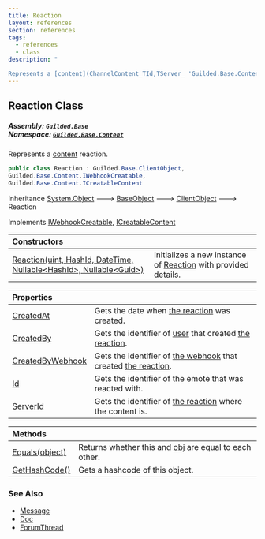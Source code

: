 ```yaml
---
title: Reaction
layout: references
section: references
tags:
  - references
  - class
description: "

Represents a [content](ChannelContent_TId,TServer_ 'Guilded.Base.Content.ChannelContent<TId,TServer>') reaction."
---
```


## Reaction Class
##### **Assembly:** `Guilded.Base`<br/>**Namespace:** [`Guilded.Base.Content`](Guilded.Base.Content 'Guilded.Base.Content')

Represents a [content](ChannelContent_TId,TServer_ 'Guilded.Base.Content.ChannelContent<TId,TServer>') reaction.

```csharp
public class Reaction : Guilded.Base.ClientObject,
Guilded.Base.Content.IWebhookCreatable,
Guilded.Base.Content.ICreatableContent
```

Inheritance [System.Object](https://docs.microsoft.com/en-us/dotnet/api/System.Object 'System.Object') &#129106; [BaseObject](BaseObject 'Guilded.Base.BaseObject') &#129106; [ClientObject](ClientObject 'Guilded.Base.ClientObject') &#129106; Reaction

Implements [IWebhookCreatable](IWebhookCreatable 'Guilded.Base.Content.IWebhookCreatable'), [ICreatableContent](ICreatableContent 'Guilded.Base.Content.ICreatableContent')

| Constructors | |
| :--- | :--- |
| [Reaction(uint, HashId, DateTime, Nullable&lt;HashId&gt;, Nullable&lt;Guid&gt;)](Reaction.Reaction(uint,HashId,DateTime,Nullable_HashId_,Nullable_Guid_) 'Guilded.Base.Content.Reaction.Reaction(uint, Guilded.Base.HashId, System.DateTime, System.Nullable<Guilded.Base.HashId>, System.Nullable<Guid>)') | Initializes a new instance of [Reaction](Reaction 'Guilded.Base.Content.Reaction') with provided details. |

| Properties | |
| :--- | :--- |
| [CreatedAt](Reaction.CreatedAt 'Guilded.Base.Content.Reaction.CreatedAt') | Gets the date when [the reaction](Reaction 'Guilded.Base.Content.Reaction') was created. |
| [CreatedBy](Reaction.CreatedBy 'Guilded.Base.Content.Reaction.CreatedBy') | Gets the identifier of [user](User 'Guilded.Base.Users.User') that created [the reaction](Reaction 'Guilded.Base.Content.Reaction'). |
| [CreatedByWebhook](Reaction.CreatedByWebhook 'Guilded.Base.Content.Reaction.CreatedByWebhook') | Gets the identifier of [the webhook](Webhook 'Guilded.Base.Servers.Webhook') that created [the reaction](Reaction 'Guilded.Base.Content.Reaction'). |
| [Id](Reaction.Id 'Guilded.Base.Content.Reaction.Id') | Gets the identifier of the emote that was reacted with. |
| [ServerId](Reaction.ServerId 'Guilded.Base.Content.Reaction.ServerId') | Gets the identifier of [the reaction](Reaction 'Guilded.Base.Content.Reaction') where the content is. |

| Methods | |
| :--- | :--- |
| [Equals(object)](Reaction.Equals(object) 'Guilded.Base.Content.Reaction.Equals(object)') | Returns whether this and [obj](Reaction.Equals(object)#Guilded.Base.Content.Reaction.Equals(object).obj 'Guilded.Base.Content.Reaction.Equals(object).obj') are equal to each other. |
| [GetHashCode()](Reaction.GetHashCode() 'Guilded.Base.Content.Reaction.GetHashCode()') | Gets a hashcode of this object. |

### See Also
- [Message](Message 'Guilded.Base.Content.Message')
- [Doc](Doc 'Guilded.Base.Content.Doc')
- [ForumThread](ForumThread 'Guilded.Base.Content.ForumThread')